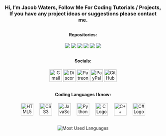 <h3 align="center">Hi, I’m Jacob Waters, Follow Me For Coding Tutorials / Projects, If you have any project ideas or suggestions please contact me.</h3>

##

<div align="center">
  <h4>Repositories:</h4>

  <a href="https://github.com/Jpwaters09/Raspberry-Pi-Projects" alt="Raspberry Pi Projects"><img src="https://github-readme-stats.vercel.app/api/pin/?username=jpwaters09&repo=Raspberry-Pi-Projects&theme=transparent"></a>
  <a href="https://github.com/Jpwaters09/HTML-Projects" alt="HTML Projects"><img src="https://github-readme-stats.vercel.app/api/pin/?username=jpwaters09&repo=HTML-Projects&theme=transparent"></a>
  <a href="https://github.com/Jpwaters09/Python-Projects" alt="Python Projects"><img src="https://github-readme-stats.vercel.app/api/pin/?username=jpwaters09&repo=Python-Projects&theme=transparent"></a>
  <a href="https://github.com/Jpwaters09/CPP-Projects" alt="C++ Projects"><img src="https://github-readme-stats.vercel.app/api/pin/?username=jpwaters09&repo=CPP-Projects&theme=transparent"></a>
  <a href="https://github.com/Jpwaters09/Comment-Remover" alt="Comment Remover"><img src="https://github-readme-stats.vercel.app/api/pin/?username=jpwaters09&repo=Comment-Remover&theme=transparent"></a>
  <a href="https://github.com/Jpwaters09/CS-Projects" alt="C# Projects"><img src="https://github-readme-stats.vercel.app/api/pin/?username=jpwaters09&repo=CS-Projects&theme=transparent"></a>
</div>

##

<div align="center">
  <h4>Socials:</h4>
  
  <a href="mailto:jpwaters.github@gmail.com"><img margin-right="10px" src="https://img.shields.io/static/v1?message=Gmail&logo=gmail&label=&color=D14836&logoColor=white&labelColor=&style=flat" height="40" alt="Gmail Logo"/></a>
  <a href="https://discord.com/invite/76dFqekSXz"><img src="https://img.shields.io/static/v1?message=Discord&logo=discord&label=&color=7289DA&logoColor=white&labelColor=&style=flat" height="40" alt="Discord Logo"/></a>
  <a href="https://patreon.com/Jpwaters09"><img src="https://img.shields.io/static/v1?message=Patreon&logo=patreon&label=&color=F96854&logoColor=white&labelColor=&style=flat" height="40" alt="Patreon Logo"/></a>
  <a href="https://paypal.me/JacobW120"><img src="https://img.shields.io/static/v1?message=PayPal&logo=paypal&label=&color=00457C&logoColor=white&labelColor=&style=flat" height="40" alt="PayPal Logo"/></a>
  <a href="https://github.com/jpwaters09"><img src="https://img.shields.io/static/v1?message=GitHub&logo=github&label=&color=181717&logoColor=white&labelColor=&style=flat" height="40" alt="GitHub Logo"/></a>
</div>

##

<h4 align="center">Coding Languages I know:</h4>

<div align="center">
  <img src="https://cdn.jsdelivr.net/gh/devicons/devicon/icons/html5/html5-original.svg" height="40" alt="HTML5 Logo"/>
  <img width="12"/>
  <img src="https://cdn.jsdelivr.net/gh/devicons/devicon/icons/css3/css3-original.svg" height="40" alt="CSS3 Logo"/>
  <img width="12"/>
  <img src="https://cdn.jsdelivr.net/gh/devicons/devicon/icons/javascript/javascript-original.svg" height="40" alt="JavaScript Logo"/>
  <img width="12"/>
  <img src="https://cdn.jsdelivr.net/gh/devicons/devicon/icons/python/python-original.svg" height="40" alt="Python Logo"/>
  <img width="12"/>
  <!-- <img src="https://cdn.jsdelivr.net/gh/devicons/devicon/icons/bash/bash-original.svg" height="40" alt="Bash Logo"/>
  <img width="12"/> -->
  <img src="https://cdn.jsdelivr.net/gh/devicons/devicon/icons/c/c-original.svg" height="40" alt="C Logo"/>
  <img width="12"/>
  <img src="https://cdn.jsdelivr.net/gh/devicons/devicon/icons/cplusplus/cplusplus-original.svg" height="40" alt="C++ Logo"/>
  <img width="12"/>
  <img src="https://cdn.jsdelivr.net/gh/devicons/devicon/icons/csharp/csharp-original.svg" height="40" alt="C# Logo"/>
</div>

##

<div align="center">
  <img src="https://github-readme-stats.vercel.app/api/top-langs?username=Jpwaters09&locale=en&hide_title=false&layout=compact&card_width=750&langs_count=20&theme=github_dark&hide_border=true" alt="Most Used Languages"/>
</div>
